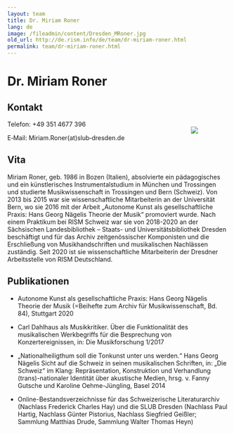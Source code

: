 ```yaml
---
layout: team
title: Dr. Miriam Roner
lang: de
image: /fileadmin/content/Dresden_MRoner.jpg
old_url: http://de.rism.info/de/team/dr-miriam-roner.html
permalink: team/dr-miriam-roner.html
---
```



# Dr. Miriam Roner

## Kontakt

<div style="float: right; width: 25%">
   <figure class="figure">
      <div class="float-left">
         <img src="/images/old/fileadmin/Dresden_MRoner.jpg">
      </div>
   </figure>
</div>

Telefon: +49 351 4677 396

E‑Mail: Miriam.Roner(at)slub‑dresden.de

## Vita

Miriam Roner, geb. 1986 in Bozen (Italien), absolvierte ein pädagogisches und ein künstlerisches Instrumentalstudium in München und Trossingen und studierte Musikwissenschaft in Trossingen und Bern (Schweiz). Von 2013 bis 2015 war sie wissenschaftliche Mitarbeiterin an der Universität Bern, wo sie 2016 mit der Arbeit „Autonome Kunst als gesellschaftliche Praxis: Hans Georg Nägelis Theorie der Musik“ promoviert wurde. Nach einem Praktikum bei RISM Schweiz war sie von 2018-2020 an der Sächsischen Landesbibliothek – Staats- und Universitätsbibliothek Dresden beschäftigt und für das Archiv zeitgenössischer Komponisten und die Erschließung von Musikhandschriften und musikalischen Nachlässen zuständig. Seit 2020 ist sie wissenschaftliche Mitarbeiterin der Dresdner Arbeitsstelle von RISM Deutschland.

## Publikationen

- Autonome Kunst als gesellschaftliche Praxis: Hans Georg Nägelis Theorie der Musik (=Beihefte zum Archiv für Musikwissenschaft, Bd. 84), Stuttgart 2020

- Carl Dahlhaus als Musikkritiker. Über die Funktionalität des musikalischen Werkbegriffs für die Besprechung von Konzertereignissen, in: Die Musikforschung 1/2017

- „Nationalheiligthum soll die Tonkunst unter uns werden.“ Hans Georg Nägelis Sicht auf die Schweiz in seinen musikalischen Schriften, in: „Die Schweiz“ im Klang: Repräsentation, Konstruktion und Verhandlung (trans)-nationaler Identität über akustische Medien, hrsg. v. Fanny Gutsche und Karoline Oehme-Jüngling, Basel 2014

- Online-Bestandsverzeichnisse für das Schweizerische Literaturarchiv (Nachlass Frederick Charles Hay) und die SLUB Dresden (Nachlass Paul Hartig, Nachlass Günter Pistorius, Nachlass Siegfried Geißler; Sammlung Matthias Drude, Sammlung Walter Thomas Heyn)



